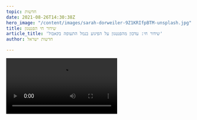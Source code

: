 ```yaml
---
topic: חדשות
date: 2021-08-26T14:30:38Z
hero_image: "/content/images/sarah-dorweiler-9Z1KRIfpBTM-unsplash.jpg"
title: שידור חי הפנטגון
article_title: 'שידור חי: עדכון מהפנטגון על הפיגוע בנמל התעופה בקאבול'
author: חדשות ישראל

---
```

<video src="https://live-cdn.dvidshub.net/webcast/26975/master.m3u8" controls autoplay></video>